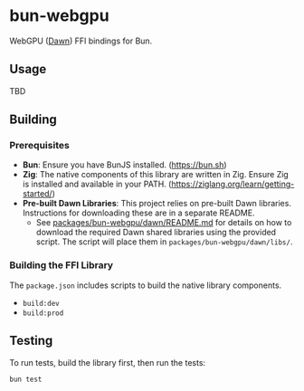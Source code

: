 # bun-webgpu

WebGPU ([Dawn](https://dawn.googlesource.com/dawn)) FFI bindings for Bun.

## Usage

TBD

## Building

### Prerequisites

*   **Bun**: Ensure you have BunJS installed. (https://bun.sh)
*   **Zig**: The native components of this library are written in Zig. Ensure Zig is installed and available in your PATH. (https://ziglang.org/learn/getting-started/)
*   **Pre-built Dawn Libraries**: This project relies on pre-built Dawn libraries. Instructions for downloading these are in a separate README.
    *   See [packages/bun-webgpu/dawn/README.md](./dawn/README.md) for details on how to download the required Dawn shared libraries using the provided script. The script will place them in `packages/bun-webgpu/dawn/libs/`.

### Building the FFI Library

The `package.json` includes scripts to build the native library components.

*   `build:dev`
*   `build:prod`

## Testing

To run tests, build the library first, then run the tests:

```bash
bun test
```
